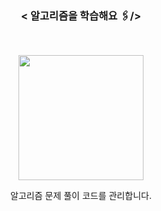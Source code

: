 <div align="center">

### < 알고리즘을 학습해요 🖇/>
<br>

<img style="height:200px" src="https://i.pinimg.com/originals/a0/d5/81/a0d581666d26dd9c66bf8ed395cba948.gif"></img>
<br>

알고리즘 문제 풀이 코드를 관리합니다. <br>
<br>
</div>
